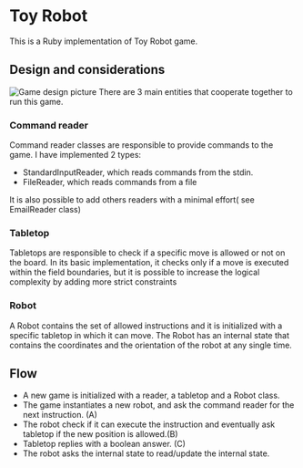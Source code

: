 # Toy Robot
This is a Ruby implementation of Toy Robot game.

## Design and considerations
 ![Game design picture](https://i.ibb.co/BP01g6S/Screenshot-from-2021-10-25-12-21-04.png)
 There are 3 main entities that cooperate together to run this game.

### Command reader
Command reader classes are responsible to provide commands to the game. I have implemented 2 types:
- StandardInputReader, which reads commands from the stdin.
- FileReader, which reads commands from a file

It is also possible to add others readers with a minimal effort( see EmailReader class)

### Tabletop
Tabletops are responsible to check if a specific move is allowed or not on the board. In its basic implementation, it checks only if a move is executed within the field boundaries, but it is possible to increase the logical complexity by adding more strict constraints

### Robot
A Robot contains the set of allowed instructions and it is initialized with a specific tabletop in which it can move.
The Robot has an internal state that contains the coordinates and the orientation of the robot at any single time.

## Flow
- A new game is initialized with a reader, a tabletop and a Robot class.
- The game instantiates a new robot, and ask the command reader for the next instruction. (A)
- The robot check if it can execute the instruction and eventually ask tabletop if the new position is allowed.(B)
- Tabletop replies with a boolean answer. (C) 
- The robot asks the internal state to read/update the internal state.
